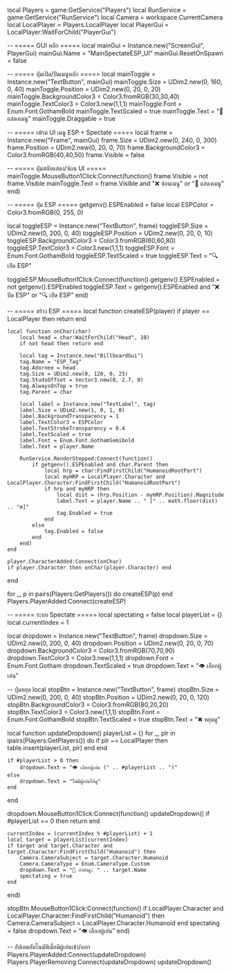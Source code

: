 local Players = game:GetService("Players")
local RunService = game:GetService("RunService")
local Camera = workspace.CurrentCamera
local LocalPlayer = Players.LocalPlayer
local PlayerGui = LocalPlayer:WaitForChild("PlayerGui")

-- ===== GUI หลัก =====
local mainGui = Instance.new("ScreenGui", PlayerGui)
mainGui.Name = "MainSpectateESP_UI"
mainGui.ResetOnSpawn = false

-- ===== ปุ่มเปิด/ปิดเมนูหลัก =====
local mainToggle = Instance.new("TextButton", mainGui)
mainToggle.Size = UDim2.new(0, 160, 0, 40)
mainToggle.Position = UDim2.new(0, 20, 0, 20)
mainToggle.BackgroundColor3 = Color3.fromRGB(30,30,40)
mainToggle.TextColor3 = Color3.new(1,1,1)
mainToggle.Font = Enum.Font.GothamBold
mainToggle.TextScaled = true
mainToggle.Text = "🔧 แสดงเมนู"
mainToggle.Draggable = true

-- ===== เฟรม UI เมนู ESP + Spectate =====
local frame = Instance.new("Frame", mainGui)
frame.Size = UDim2.new(0, 240, 0, 300)
frame.Position = UDim2.new(0, 20, 0, 70)
frame.BackgroundColor3 = Color3.fromRGB(40,40,50)
frame.Visible = false

-- ===== ปุ่มสลับแสดง/ซ่อน UI =====
mainToggle.MouseButton1Click:Connect(function()
	frame.Visible = not frame.Visible
	mainToggle.Text = frame.Visible and "❌ ซ่อนเมนู" or "🔧 แสดงเมนู"
end)

-- ===== ปุ่ม ESP =====
getgenv().ESPEnabled = false
local ESPColor = Color3.fromRGB(0, 255, 0)

local toggleESP = Instance.new("TextButton", frame)
toggleESP.Size = UDim2.new(0, 200, 0, 40)
toggleESP.Position = UDim2.new(0, 20, 0, 10)
toggleESP.BackgroundColor3 = Color3.fromRGB(60,60,80)
toggleESP.TextColor3 = Color3.new(1,1,1)
toggleESP.Font = Enum.Font.GothamBold
toggleESP.TextScaled = true
toggleESP.Text = "🔍 เปิด ESP"

toggleESP.MouseButton1Click:Connect(function()
	getgenv().ESPEnabled = not getgenv().ESPEnabled
	toggleESP.Text = getgenv().ESPEnabled and "❌ ปิด ESP" or "🔍 เปิด ESP"
end)

-- ===== สร้าง ESP =====
local function createESP(player)
	if player == LocalPlayer then return end

	local function onChar(char)
		local head = char:WaitForChild("Head", 10)
		if not head then return end

		local tag = Instance.new("BillboardGui")
		tag.Name = "ESP_Tag"
		tag.Adornee = head
		tag.Size = UDim2.new(0, 120, 0, 25)
		tag.StudsOffset = Vector3.new(0, 2.7, 0)
		tag.AlwaysOnTop = true
		tag.Parent = char

		local label = Instance.new("TextLabel", tag)
		label.Size = UDim2.new(1, 0, 1, 0)
		label.BackgroundTransparency = 1
		label.TextColor3 = ESPColor
		label.TextStrokeTransparency = 0.4
		label.TextScaled = true
		label.Font = Enum.Font.GothamSemibold
		label.Text = player.Name

		RunService.RenderStepped:Connect(function()
			if getgenv().ESPEnabled and char.Parent then
				local hrp = char:FindFirstChild("HumanoidRootPart")
				local myHRP = LocalPlayer.Character and LocalPlayer.Character:FindFirstChild("HumanoidRootPart")
				if hrp and myHRP then
					local dist = (hrp.Position - myHRP.Position).Magnitude
					label.Text = player.Name .. " [" .. math.floor(dist) .. "m]"
					tag.Enabled = true
				end
			else
				tag.Enabled = false
			end
		end)
	end

	player.CharacterAdded:Connect(onChar)
	if player.Character then onChar(player.Character) end
end

for _, p in pairs(Players:GetPlayers()) do createESP(p) end
Players.PlayerAdded:Connect(createESP)

-- ===== ระบบ Spectate =====
local spectating = false
local playerList = {}
local currentIndex = 1

local dropdown = Instance.new("TextButton", frame)
dropdown.Size = UDim2.new(0, 200, 0, 40)
dropdown.Position = UDim2.new(0, 20, 0, 70)
dropdown.BackgroundColor3 = Color3.fromRGB(70,70,90)
dropdown.TextColor3 = Color3.new(1,1,1)
dropdown.Font = Enum.Font.Gotham
dropdown.TextScaled = true
dropdown.Text = "👁 เลือกผู้เล่น"

-- ปุ่มหยุด
local stopBtn = Instance.new("TextButton", frame)
stopBtn.Size = UDim2.new(0, 200, 0, 40)
stopBtn.Position = UDim2.new(0, 20, 0, 120)
stopBtn.BackgroundColor3 = Color3.fromRGB(80,20,20)
stopBtn.TextColor3 = Color3.new(1,1,1)
stopBtn.Font = Enum.Font.GothamBold
stopBtn.TextScaled = true
stopBtn.Text = "✖ หยุดดู"

local function updateDropdown()
	playerList = {}
	for _, plr in ipairs(Players:GetPlayers()) do
		if plr ~= LocalPlayer then
			table.insert(playerList, plr)
		end
	end

	if #playerList > 0 then
		dropdown.Text = "👁 เลือกผู้เล่น (" .. #playerList .. ")"
	else
		dropdown.Text = "ไม่มีผู้เล่นให้ดู"
	end
end

dropdown.MouseButton1Click:Connect(function()
	updateDropdown()
	if #playerList == 0 then return end

	currentIndex = (currentIndex % #playerList) + 1
	local target = playerList[currentIndex]
	if target and target.Character and target.Character:FindFirstChild("Humanoid") then
		Camera.CameraSubject = target.Character.Humanoid
		Camera.CameraType = Enum.CameraType.Custom
		dropdown.Text = "🎥 กำลังดู: " .. target.Name
		spectating = true
	end
end)

stopBtn.MouseButton1Click:Connect(function()
	if LocalPlayer.Character and LocalPlayer.Character:FindFirstChild("Humanoid") then
		Camera.CameraSubject = LocalPlayer.Character.Humanoid
	end
	spectating = false
	dropdown.Text = "👁 เลือกผู้เล่น"
end)

-- อัปเดตอัตโนมัติเมื่อมีผู้เล่นเข้า/ออก
Players.PlayerAdded:Connect(updateDropdown)
Players.PlayerRemoving:Connect(updateDropdown)
updateDropdown()
